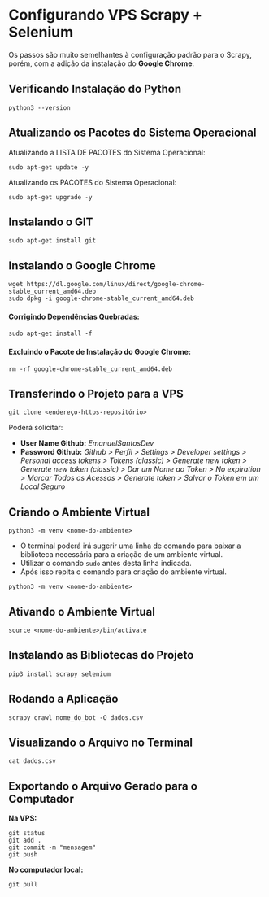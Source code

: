 # Configurando VPS Scrapy + Selenium


Os passos são muito semelhantes à configuração padrão para o Scrapy, porém, com a adição da instalação do **Google Chrome**. 


## Verificando Instalação do Python


```
python3 --version
```


## Atualizando os Pacotes do Sistema Operacional


Atualizando a LISTA DE PACOTES do Sistema Operacional:
```
sudo apt-get update -y
```

Atualizando os PACOTES do Sistema Operacional:
```
sudo apt-get upgrade -y
```


## Instalando o GIT 


```
sudo apt-get install git
```


## Instalando o Google Chrome


```
wget https://dl.google.com/linux/direct/google-chrome-stable_current_amd64.deb
sudo dpkg -i google-chrome-stable_current_amd64.deb
```


#### Corrigindo Dependências Quebradas:


```
sudo apt-get install -f
```


#### Excluindo o Pacote de Instalação do Google Chrome:
```
rm -rf google-chrome-stable_current_amd64.deb
```


## Transferindo o Projeto para a VPS


```
git clone <endereço-https-repositório>
``` 
Poderá solicitar:
- **User Name Github:** _EmanuelSantosDev_
- **Password Github:** _Github > Perfil > Settings > Developer settings > Personal access tokens > Tokens (classic) > Generate new token > Generate new token (classic) > Dar um Nome ao Token > No expiration > Marcar Todos os Acessos > Generate token > Salvar o Token em um Local Seguro_


## Criando o Ambiente Virtual


```
python3 -m venv <nome-do-ambiente>
```

- O terminal poderá irá sugerir uma linha de comando para baixar a biblioteca necessária para a criação de um ambiente virtual.
- Utilizar o comando `sudo` antes desta linha indicada.
- Após isso repita o comando para criação do ambiente virtual.


```
python3 -m venv <nome-do-ambiente>
```


## Ativando o Ambiente Virtual


```
source <nome-do-ambiente>/bin/activate
```


## Instalando as Bibliotecas do Projeto


```
pip3 install scrapy selenium
```


## Rodando a Aplicação 


```
scrapy crawl nome_do_bot -O dados.csv
```


## Visualizando o Arquivo no Terminal


```
cat dados.csv
```


## Exportando o Arquivo Gerado para o Computador


**Na VPS:**
```
git status
git add .
git commit -m "mensagem"
git push
```


**No computador local:**
```
git pull
```